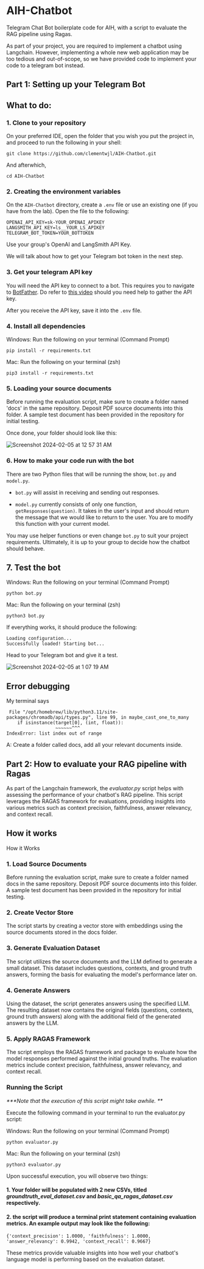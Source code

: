 # AIH-Chatbot
Telegram Chat Bot boilerplate code for AIH, with a script to evaluate the RAG pipeline using Ragas.

As part of your project, you are required to implement a chatbot using Langchain. However, implementing a whole new web application may be too tedious and out-of-scope, so we have provided code to implement your code to a telegram bot instead.

## Part 1: Setting up your Telegram Bot
## What to do: 

### 1. Clone to your repository

On your preferred IDE, open the folder that you wish you put the project in, and proceed to run the following in your shell:

```
git clone https://github.com/clementwjl/AIH-Chatbot.git
```

And afterwhich,

```
cd AIH-Chatbot
```

### 2. Creating the environment variables

On the `AIH-Chatbot` directory, create a `.env` file or use an existing one (if you have from the lab). Open the file to the following:

```
OPENAI_API_KEY=sk-YOUR_OPENAI_APIKEY
LANGSMITH_API_KEY=ls__YOUR_LS_APIKEY
TELEGRAM_BOT_TOKEN=YOUR_BOTTOKEN
```

Use your group's OpenAI and LangSmith API Key.

We will talk about how to get your Telegram bot token in the next step.

### 3. Get your telegram API key

You will need the API key to connect to a bot. This requires you to navigate to [BotFather](https://t.me/BotFather). Do refer to [this video](https://www.youtube.com/watch?v=aNmRNjME6mE&ab_channel=SmartBotsLand) should you need help to gather the API key.

After you receive the API key, save it into the `.env` file.

### 4. Install all dependencies

Windows: 
Run the following on your terminal (Command Prompt)

```
pip install -r requirements.txt
```

Mac: Run the following on your terminal (zsh)
```
pip3 install -r requirements.txt
```

### 5. Loading your source documents
Before running the evaluation script, make sure to create a folder named 'docs' in the same repository. Deposit PDF source documents into this folder. A sample test document has been provided in the repository for initial testing.

Once done, your folder should look like this:

![Screenshot 2024-02-05 at 12 57 31 AM](https://github.com/clementwjl/AIH-Chatbot/assets/108287396/89c38110-07c6-45f6-9c51-92ce7bbefad0)


### 6. How to make your code run with the bot

There are two Python files that will be running the show, `bot.py` and `model.py`.

- `bot.py` will assist in receiving and sending out responses. 

- `model.py` currently consists of only one function, `getResponses(question)`. It takes in the user's input and should return the message that we would like to return to the user. You are to modify this function with your current model. 

You may use helper functions or even change `bot.py` to suit your project requirements. Ultimately, it is up to your group to decide how the chatbot should behave. 

## 7. Test the bot

Windows: Run the following on your terminal (Command Prompt)
```
python bot.py
```

Mac: Run the following on your terminal (zsh)
```
python3 bot.py
```

If everything works, it should produce the following:
```
Loading configuration...
Successfully loaded! Starting bot...
```

Head to your Telegram bot and give it a test. 

![Screenshot 2024-02-05 at 1 07 19 AM](https://github.com/clementwjl/AIH-Chatbot/assets/108287396/3fb62536-8e4f-41f2-aea6-723f9d8c7cb7)


## Error debugging

My terminal says
```
 File "/opt/homebrew/lib/python3.11/site-packages/chromadb/api/types.py", line 99, in maybe_cast_one_to_many
    if isinstance(target[0], (int, float)):
                  ~~~~~~^^^
IndexError: list index out of range
```
A: Create a folder called docs, add all your relevant documents inside. 

## Part 2: How to evaluate your RAG pipeline with Ragas

As part of the Langchain framework, the _evaluator.py_ script helps with assessing the performance of your chatbot's RAG pipeline. This script leverages the RAGAS framework for evaluations, providing insights into various metrics such as context precision, faithfulness, answer relevancy, and context recall.

## How it works
How it Works
### 1. Load Source Documents
Before running the evaluation script, make sure to create a folder named docs in the same repository. Deposit PDF source documents into this folder. A sample test document has been provided in the repository for initial testing.

### 2. Create Vector Store
The script starts by creating a vector store with embeddings using the source documents stored in the docs folder.

### 3. Generate Evaluation Dataset
The script utilizes the source documents and the LLM defined to generate a small dataset. This dataset includes questions, contexts, and ground truth answers, forming the basis for evaluating the model's performance later on.

### 4. Generate Answers
Using the dataset, the script generates answers using the specified LLM. The resulting dataset now contains the original fields (questions, contexts, ground truth answers) along with the additional field of the generated answers by the LLM.

### 5. Apply RAGAS Framework
The script employs the RAGAS framework and package to evaluate how the model responses performed against the initial ground truths. The evaluation metrics include context precision, faithfulness, answer relevancy, and context recall.

### Running the Script
_***Note that the execution of this script might take awhile. **_

Execute the following command in your terminal to run the evaluator.py script:

Windows: Run the following on your terminal (Command Prompt)
```
python evaluator.py
```

Mac: Run the following on your terminal (zsh)
```
python3 evaluator.py
```

Upon successful execution, you will observe two things:
#### 1. Your folder will be populated with 2 new CSVs, titled _groundtruth_eval_dataset.csv_ and _basic_qa_ragas_dataset.csv_ respectively.
#### 2. the script will produce a terminal print statement containing evaluation metrics. An example output may look like the following:

```
{'context_precision': 1.0000, 'faithfulness': 1.0000, 'answer_relevancy': 0.9942, 'context_recall': 0.9667}
```
These metrics provide valuable insights into how well your chatbot's language model is performing based on the evaluation dataset.

